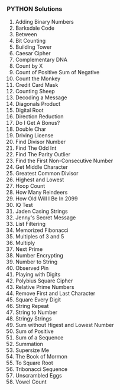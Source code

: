 ### PYTHON Solutions

1. Adding Binary Numbers
2. Barksdale Code
3. Between
4. Bit Counting
5. Building Tower
6. Caesar Cipher
7. Complementary DNA
8. Count by X
9. Count of Positive Sum of Negative
10. Count the Monkey
11. Credit Card Mask
12. Counting Sheep
13. Decoding a Message
14. Diagonals Product
15. Digital Root
16. Direction Reduction
17. Do I Get A Bonus?
18. Double Char
19. Driving License
20. Find Divisor Number
21. Find The Odd Int
22. Find The Parity Outlier
23. Find the First Non-Consecutive Number
24. Get Middle Character
25. Greatest Common Divisor
26. Highest and Lowest	
27. Hoop Count
28. How Many Reindeers
29. How Old Will I Be In 2099
30. IQ Test
31. Jaden Casing Strings
32. Jenny's Secret Message
33. List Filtering
34. Memorized Fibonacci
35. Multiples of 3 and 5
36. Multiply
37. Next Prime
38. Number Encrypting
39. Number to String
40. Observed Pin
41. Playing with Digits
42. Polybius Square Cipher
43. Relative Prime Numbers
44. Remove First and Last Character
45. Square Every Digit
46. String Repeat
47. String to Number
48. Stringy Strings
49. Sum without Higest and Lowest Number
50. Sum of Positive
51. Sum of a Sequence
52. Summation
53. Supersize Me
54. The Book of Mormon
55. To Square Root
56. Tribonacci Sequence
57. Unscrambled Eggs
58. Vowel Count
